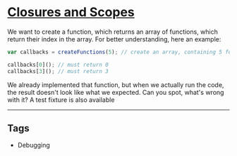 # [Closures and Scopes](https://www.codewars.com/kata/526ec46d6f5e255e150002d1)

We want to create a function, which returns an array of functions, which return their index in the array. For better understanding, here an example:

```javascript
var callbacks = createFunctions(5); // create an array, containing 5 functions

callbacks[0](); // must return 0
callbacks[3](); // must return 3
```

We already implemented that function, but when we actually run the code, the result doesn't look like what we expected. Can you spot, what's wrong with it? A test fixture is also available

---

## Tags

- Debugging
